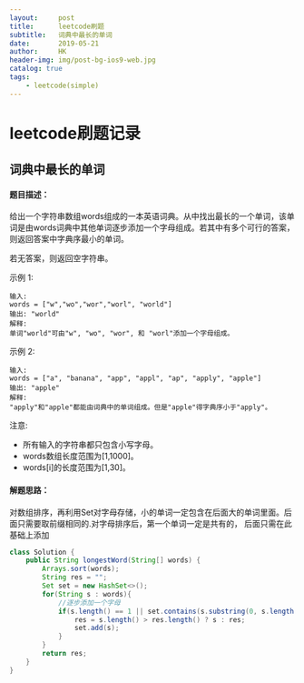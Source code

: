 ```yaml
---
layout:     post
title:      leetcode刷题
subtitle:   词典中最长的单词
date:       2019-05-21
author:     HK
header-img: img/post-bg-ios9-web.jpg
catalog: true
tags:
    - leetcode(simple)
---
```

# leetcode刷题记录
## 词典中最长的单词

#### 题目描述：
给出一个字符串数组words组成的一本英语词典。从中找出最长的一个单词，该单词是由words词典中其他单词逐步添加一个字母组成。若其中有多个可行的答案，
则返回答案中字典序最小的单词。

若无答案，则返回空字符串。

示例 1:

    输入: 
    words = ["w","wo","wor","worl", "world"]
    输出: "world"
    解释: 
    单词"world"可由"w", "wo", "wor", 和 "worl"添加一个字母组成。
示例 2:

    输入: 
    words = ["a", "banana", "app", "appl", "ap", "apply", "apple"]
    输出: "apple"
    解释: 
    "apply"和"apple"都能由词典中的单词组成。但是"apple"得字典序小于"apply"。
注意:

* 所有输入的字符串都只包含小写字母。
* words数组长度范围为[1,1000]。
* words[i]的长度范围为[1,30]。

#### 解题思路：
对数组排序，再利用Set对字母存储，小的单词一定包含在后面大的单词里面。后面只需要取前缀相同的.对字母排序后，第一个单词一定是共有的，
后面只需在此基础上添加
```java
class Solution {
    public String longestWord(String[] words) {
        Arrays.sort(words);
        String res = "";
        Set set = new HashSet<>();
        for(String s : words){
            //逐步添加一个字母
            if(s.length() == 1 || set.contains(s.substring(0, s.length() - 1))){
                res = s.length() > res.length() ? s : res;
                set.add(s);
            }    
        }
        return res;
    }
}
```
